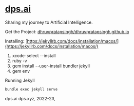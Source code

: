 # [dps.ai](https://www.dps.ai/)

Sharing my journey to Artificial Intelligence.

Get the Project:
[dhruvpratapsingh/dhruvpratapsingh.github.io](https://github.com/dhruvpratapsingh/dhruvpratapsingh.github.io)

Installing: [https://jekyllrb.com/docs/installation/macos/](https://jekyllrb.com/docs/installation/macos/)

1. xcode-select --install
2. ruby -v
3. gem install --user-install bundler jekyll
4. gem env

Running Jekyll

```bash
bundle exec jekyll serve
```

dps.ai dps.xyz, 2022-23,
